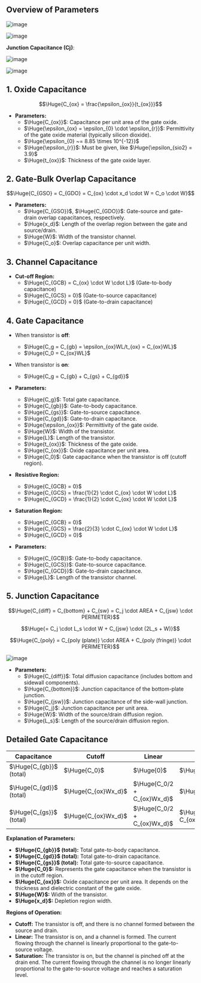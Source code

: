 ## Overview of Parameters

![image](https://github.com/user-attachments/assets/7490c4f9-5cac-494f-a6d6-36e3a77e6fc6)

![image](https://github.com/user-attachments/assets/af643c5b-be88-417d-88bb-4dc5248e7214)

**Junction Capacitance (Cj)**:

![image](https://github.com/user-attachments/assets/a858970e-512d-4c3e-9260-453caff84a3b)

![image](https://github.com/user-attachments/assets/4418236d-7be3-4865-8f47-b6a26eff60ae)



## **1. Oxide Capacitance**

$$\Huge{C_{ox} = \frac{\epsilon_{ox}}{t_{ox}}}$$

* **Parameters:**
    *  $\Huge{C_{ox}}$: Capacitance per unit area of the gate oxide.
    *  $\Huge{\epsilon_{ox} = \epsilon_{0} \cdot \epsilon_{r}}$: Permittivity of the gate oxide material (typically silicon dioxide).
    *  $\Huge{\epsilon_{0} ~= 8.85 \times 10^{-12}}$
    *  $\Huge{\epsilon_{r}}$: Must be given, like $\Huge{\epsilon_{sio2} = 3.9}$
    *  $\Huge{t_{ox}}$: Thickness of the gate oxide layer.

## **2. Gate-Bulk Overlap Capacitance**

$$\Huge{C_{GSO} = C_{GDO} = C_{ox} \cdot x_d \cdot W = C_o \cdot W}$$

* **Parameters:**
    * $\Huge{C_{GSO}}$, $\Huge{C_{GDO}}$: Gate-source and gate-drain overlap capacitances, respectively.
    * $\Huge{x_d}$:  Length of the overlap region between the gate and source/drain.
    * $\Huge{W}$: Width of the transistor channel.
    * $\Huge{C_o}$:  Overlap capacitance per unit width.

## **3. Channel Capacitance**

* **Cut-off Region:**
   * $\Huge{C_{GCB} = C_{ox} \cdot W \cdot L}$  (Gate-to-body capacitance)
   * $\Huge{C_{GCS} = 0}$ (Gate-to-source capacitance)
   * $\Huge{C_{GCD} = 0}$ (Gate-to-drain capacitance)

## **4. Gate Capacitance**
* When transistor is **off**:
   * $\Huge{C_g = C_{gb} = \epsilon_{ox}WL/t_{ox} = C_{ox}WL}$
   * $\Huge{C_0 = C_{ox}WL}$
* When transistor is **on**:
   * $\Huge{C_g = C_{gb} + C_{gs} + C_{gd}}$
* **Parameters:**
   * $\Huge{C_g}$: Total gate capacitance.
   * $\Huge{C_{gb}}$: Gate-to-body capacitance.
   * $\Huge{C_{gs}}$: Gate-to-source capacitance.
   * $\Huge{C_{gd}}$: Gate-to-drain capacitance.
   * $\Huge{\epsilon_{ox}}$: Permittivity of the gate oxide.
   * $\Huge{W}$: Width of the transistor.
   * $\Huge{L}$: Length of the transistor.
   * $\Huge{t_{ox}}$: Thickness of the gate oxide.
   * $\Huge{C_{ox}}$: Oxide capacitance per unit area.
   * $\Huge{C_0}$: Gate capacitance when the transistor is off (cutoff region).

* **Resistive Region:**
   * $\Huge{C_{GCB} = 0}$
   * $\Huge{C_{GCS} = \frac{1}{2} \cdot C_{ox} \cdot W \cdot L}$
   * $\Huge{C_{GCD} = \frac{1}{2} \cdot C_{ox} \cdot W \cdot L}$

* **Saturation Region:**
   * $\Huge{C_{GCB} = 0}$
   * $\Huge{C_{GCS} = \frac{2}{3} \cdot C_{ox} \cdot W \cdot L}$
   * $\Huge{C_{GCD} = 0}$

* **Parameters:**
    * $\Huge{C_{GCB}}$: Gate-to-body capacitance.
    * $\Huge{C_{GCS}}$: Gate-to-source capacitance.
    * $\Huge{C_{GCD}}$: Gate-to-drain capacitance.
    * $\Huge{L}$: Length of the transistor channel.

## **5. Junction Capacitance**

$$\Huge{C_{diff} = C_{bottom} + C_{sw} = C_j \cdot AREA + C_{jsw} \cdot PERIMETER}$$

$$\Huge{= C_j \cdot L_s \cdot W + C_{jsw} \cdot (2L_s + W)}$$

$$\Huge{C_{poly} = C_{poly (plate)} \cdot AREA + C_{poly (fringe)} \cdot PERIMETER}$$

![image](https://github.com/user-attachments/assets/af643c5b-be88-417d-88bb-4dc5248e7214)


* **Parameters:**
    * $\Huge{C_{diff}}$: Total diffusion capacitance (includes bottom and sidewall components).
    * $\Huge{C_{bottom}}$: Junction capacitance of the bottom-plate junction.
    * $\Huge{C_{jsw}}$: Junction capacitance of the side-wall junction.
    * $\Huge{C_j}$: Junction capacitance per unit area.
    * $\Huge{W}$: Width of the source/drain diffusion region.
    * $\Huge{L_s}$: Length of the source/drain diffusion region.

## Detailed Gate Capacitance

| Capacitance    | Cutoff            | Linear                | Saturation              |
| -------------- | ----------------- | --------------------- | ----------------------- |
| $\Huge{C_{gb}}$ (total) | $\Huge{C_0}$             | $\Huge{0}$                   | $\Huge{0}$                     |
| $\Huge{C_{gd}}$ (total) | $\Huge{C_{ox}Wx_d}$      | $\Huge{C_0/2 + C_{ox}Wx_d}$  | $\Huge{C_{ox}Wx_d}$            |
| $\Huge{C_{gs}}$ (total) | $\Huge{C_{ox}Wx_d}$      | $\Huge{C_0/2 + C_{ox}Wx_d}$  | $\Huge{2/3 C_0 + C_{ox}Wx_d}$ |

**Explanation of Parameters:**

*   **$\Huge{C_{gb}}$ (total):** Total gate-to-body capacitance.
*   **$\Huge{C_{gd}}$ (total):** Total gate-to-drain capacitance.
*   **$\Huge{C_{gs}}$ (total):** Total gate-to-source capacitance.
*   **$\Huge{C_0}$:**  Represents the gate capacitance when the transistor is in the cutoff region.
*   **$\Huge{C_{ox}}$:** Oxide capacitance per unit area. It depends on the thickness and dielectric constant of the gate oxide.
*   **$\Huge{W}$:** Width of the transistor.
*   **$\Huge{x_d}$:** Depletion region width.

**Regions of Operation:**

*   **Cutoff:** The transistor is off, and there is no channel formed between the source and drain.
*   **Linear:** The transistor is on, and a channel is formed. The current flowing through the channel is linearly proportional to the gate-to-source voltage.
*   **Saturation:** The transistor is on, but the channel is pinched off at the drain end. The current flowing through the channel is no longer linearly proportional to the gate-to-source voltage and reaches a saturation level.
